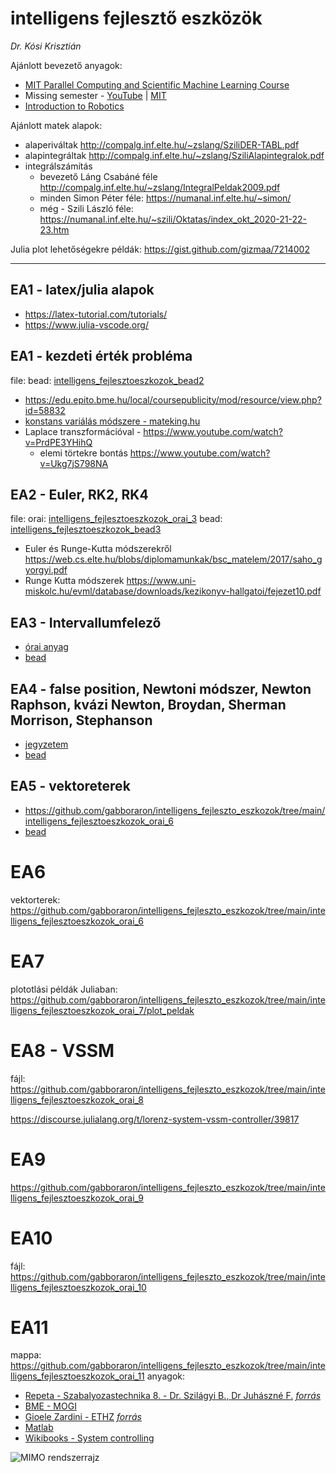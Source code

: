 # intelligens fejlesztő eszközök

*Dr. Kósi Krisztián*


Ajánlott bevezető anyagok:
- [MIT Parallel Computing and Scientific Machine Learning Course](https://www.youtube.com/watch?v=3IoqyXmAAkU&list=PLCAl7tjCwWyGjdzOOnlbGnVNZk0kB8VSa)
- Missing semester - [YouTube](https://www.youtube.com/watch?v=Z56Jmr9Z34Q&list=PLyzOVJj3bHQuloKGG59rS43e29ro7I57J) | [MIT](https://missing.csail.mit.edu/2020/course-shell/)
- [Introduction to Robotics](https://www.youtube.com/watch?v=0yD3uBshJB0&list=PL65CC0384A1798ADF)

Ajánlott matek alapok:
- alaperiváltak http://compalg.inf.elte.hu/~zslang/SziliDER-TABL.pdf
- alapintegráltak http://compalg.inf.elte.hu/~zslang/SziliAlapintegralok.pdf
- integrálszámítás 
  - bevezető Láng Csabáné féle http://compalg.inf.elte.hu/~zslang/IntegralPeldak2009.pdf
  - minden Simon Péter féle:   https://numanal.inf.elte.hu/~simon/
  - még - Szili László féle:   https://numanal.inf.elte.hu/~szili/Oktatas/index_okt_2020-21-22-23.htm


Julia plot lehetőségekre példák: https://gist.github.com/gizmaa/7214002

-------------------------------------


## EA1 - latex/julia alapok
- https://latex-tutorial.com/tutorials/
- https://www.julia-vscode.org/

## EA1 - kezdeti érték probléma
file: bead: [intelligens_fejlesztoeszkozok_bead2](https://github.com/gabboraron/intelligens_fejleszto_eszkozok/tree/main/intelligens_fejlesztoeszkozok_bead2) 

- https://edu.epito.bme.hu/local/coursepublicity/mod/resource/view.php?id=58832
- [konstans variálás módszere - mateking.hu](https://www.mateking.hu/analizis-3/differencialegyenletek/a-konstans-varialas-modszere)
- Laplace transzformációval - https://www.youtube.com/watch?v=PrdPE3YHihQ
  - elemi törtekre bontás https://www.youtube.com/watch?v=Ukg7jS798NA 

## EA2 - Euler, RK2, RK4
file: orai: [intelligens_fejlesztoeszkozok_orai_3](https://github.com/gabboraron/intelligens_fejleszto_eszkozok/tree/main/intelligens_fejlesztoeszkozok_orai_3)
      bead: [intelligens_fejlesztoeszkozok_bead3](https://github.com/gabboraron/intelligens_fejleszto_eszkozok/tree/main/intelligens_fejlesztoeszkozok_bead3)
 
- Euler és Runge-Kutta módszerekről https://web.cs.elte.hu/blobs/diplomamunkak/bsc_matelem/2017/saho_gyorgyi.pdf
- Runge Kutta módszerek https://www.uni-miskolc.hu/evml/database/downloads/kezikonyv-hallgatoi/fejezet10.pdf

## EA3 - Intervallumfelező
- [órai anyag](https://github.com/gabboraron/intelligens_fejleszto_eszkozok/tree/main/intelligens_fejlesztoeszkozok_orai_4)
- [bead](https://github.com/gabboraron/intelligens_fejleszto_eszkozok/tree/main/intelligens_fejlesztoeszkozok_bead4)

## EA4 - false position, Newtoni módszer, Newton Raphson, kvázi Newton, Broydan, Sherman Morrison, Stephanson
- [jegyzetem](https://github.com/gabboraron/intelligens_fejleszto_eszkozok/blob/main/intelligens_fejlesztoeszkozok_orai_5/latex/dokumentacio.pdf)
- [bead](https://github.com/gabboraron/intelligens_fejleszto_eszkozok/tree/main/intelligens_fejlesztoeszkozok_bead5)

## EA5 - vektoreterek
- https://github.com/gabboraron/intelligens_fejleszto_eszkozok/tree/main/intelligens_fejlesztoeszkozok_orai_6
- [bead](https://github.com/gabboraron/intelligens_fejleszto_eszkozok/tree/main/intelligens_fejlesztoeszkozok_bead6)

# EA6
vektorterek: https://github.com/gabboraron/intelligens_fejleszto_eszkozok/tree/main/intelligens_fejlesztoeszkozok_orai_6
# EA7
plototlási példák Juliaban: https://github.com/gabboraron/intelligens_fejleszto_eszkozok/tree/main/intelligens_fejlesztoeszkozok_orai_7/plot_peldak
# EA8 - VSSM
fájl: https://github.com/gabboraron/intelligens_fejleszto_eszkozok/tree/main/intelligens_fejlesztoeszkozok_orai_8

https://discourse.julialang.org/t/lorenz-system-vssm-controller/39817

# EA9
https://github.com/gabboraron/intelligens_fejleszto_eszkozok/tree/main/intelligens_fejlesztoeszkozok_orai_9
# EA10
fájl: https://github.com/gabboraron/intelligens_fejleszto_eszkozok/tree/main/intelligens_fejlesztoeszkozok_orai_10
# EA11
mappa: https://github.com/gabboraron/intelligens_fejleszto_eszkozok/tree/main/intelligens_fejlesztoeszkozok_orai_11
anyagok:
- [Repeta - Szabalyozastechnika 8. - Dr. Szilágyi B., Dr Juhászné F.](me_2009_12_szilagyi_8.pdf) [*forrás*](https://www.magyar-elektronika.hu/images/stories/downloads/Szilagyi/me_2009_12_szilagyi_8.pdf)
- [BME - MOGI](https://mogi.bme.hu/TAMOP/szamitogepes_szimulacio/ch01.html#ch-I.6.1.4)
- [Gioele Zardini - ETHZ](notes_7.pdf) [*forrás*](https://n.ethz.ch/~gzardini/controlsystems2/Theory%20and%20Hints/FS18/Week%207/notes_7.pdf)
- [Matlab](https://www.mathworks.com/help/control/ug/build-a-model-of-a-multi-input-multi-output-mimo-control-system.html)
- [Wikibooks - System controlling](https://en.wikibooks.org/wiki/Control_Systems/MIMO_Systems)

![MIMO rendszerrajz](https://www.mathworks.com/help/control/ug/interconnections12.png)

